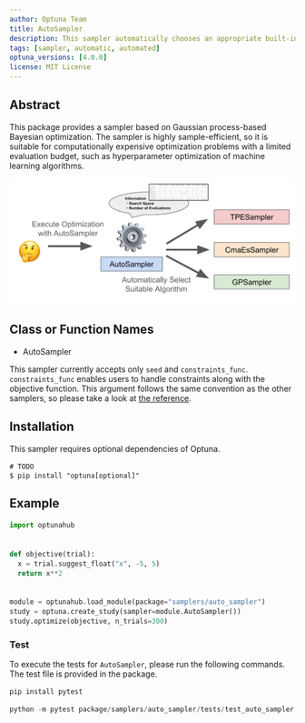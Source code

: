 ```yaml
---
author: Optuna Team
title: AutoSampler
description: This sampler automatically chooses an appropriate built-in sampler for the provided objective function.
tags: [sampler, automatic, automated]
optuna_versions: [4.0.0]
license: MIT License
---
```


## Abstract

This package provides a sampler based on Gaussian process-based Bayesian optimization. The sampler is highly sample-efficient, so it is suitable for computationally expensive optimization problems with a limited evaluation budget, such as hyperparameter optimization of machine learning algorithms.

![Conceptual Visualization](images/thumbnail.png "Conceptual Visualization")

## Class or Function Names

- AutoSampler

This sampler currently accepts only `seed` and `constraints_func`.
`constraints_func` enables users to handle constraints along with the objective function.
This argument follows the same convention as the other samplers, so please take a look at [the reference](https://optuna.readthedocs.io/en/stable/reference/samplers/generated/optuna.samplers.TPESampler.html).

## Installation

This sampler requires optional dependencies of Optuna.

```shell
# TODO
$ pip install "optuna[optional]"
```

## Example

```python
import optunahub


def objective(trial):
  x = trial.suggest_float("x", -5, 5)
  return x**2


module = optunahub.load_module(package="samplers/auto_sampler")
study = optuna.create_study(sampler=module.AutoSampler())
study.optimize(objective, n_trials=300)
```

### Test

To execute the tests for `AutoSampler`, please run the following commands. The test file is provided in the package.

```sh
pip install pytest
```

```python
python -m pytest package/samplers/auto_sampler/tests/test_auto_sampler.py
```
